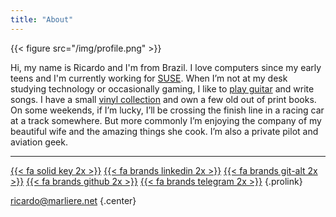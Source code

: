 ```yaml
---
title: "About"
---
```


{{< figure src="/img/profile.png" >}}

Hi, my name is Ricardo and I'm from Brazil. I love computers since my early teens and
I'm currently working for [SUSE]. When I’m not at my desk studying technology or
occasionally gaming, I like to [play guitar][pathos] and write songs. I have a small
[vinyl collection][discogs] and own a few old out of print books. On some weekends, if
I’m lucky, I’ll be crossing the finish line in a racing car at a track somewhere. But
more commonly I’m enjoying the company of my beautiful wife and the amazing things she
cook. I’m also a private pilot and aviation geek.

---

[{{< fa solid key 2x >}}](/C90B8A7C638658A6.txt "My Public Key")
[{{< fa brands linkedin 2x >}}](https://linkedin.com/in/rbmarliere "My LinkedIn Profile")
[{{< fa brands git-alt 2x >}}](https://git.marliere.net "My Git Repositories")
[{{< fa brands github 2x >}}](https://github.com/rbmarliere "My Github Profile")
[{{< fa brands telegram 2x >}}](https://t.me/rbmarliere "My Telegram Profile")
{.prolink}

[ricardo@marliere.net](mailto:ricardo@marliere.net "My Email")
{.center}

[SUSE]: https://www.suse.com/
[pathos]: https://pathos.band/ "My Band's Site"
[discogs]: https://www.discogs.com/user/rbmarliere/collection
